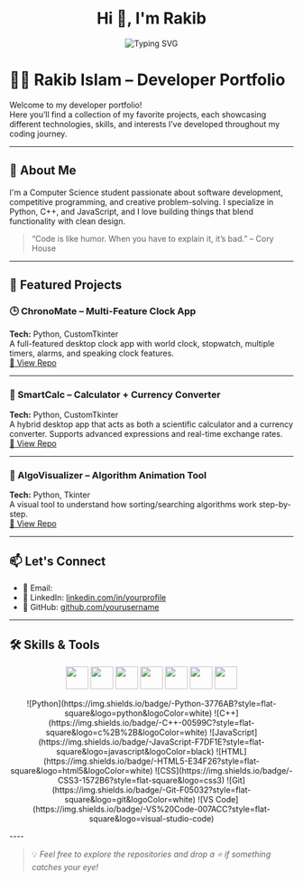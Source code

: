 <h1 align="center">Hi 👋, I'm Rakib</h1>

<p align="center">
  <img src="https://readme-typing-svg.demolab.com?font=Fira+Code&pause=1000&color=4AE2F7&width=435&lines=Hi%2C+I'm+Rakib;Competitive++Programmer;Python+%7C+C%2B%2B+%7C+Web+Dev+Enthusiast" alt="Typing SVG" />
</p>





# 👨‍💻 Rakib Islam – Developer Portfolio

Welcome to my developer portfolio!  
Here you’ll find a collection of my favorite projects, each showcasing different technologies, skills, and interests I’ve developed throughout my coding journey.

---

## 🧩 About Me

I'm a Computer Science student passionate about software development, competitive programming, and creative problem-solving. I specialize in Python, C++, and JavaScript, and I love building things that blend functionality with clean design.

> “Code is like humor. When you have to explain it, it’s bad.” – Cory House

---

## 🚀 Featured Projects

### 🕒 ChronoMate – Multi-Feature Clock App  
**Tech:** Python, CustomTkinter  
A full-featured desktop clock app with world clock, stopwatch, multiple timers, alarms, and speaking clock features.  
[🔗 View Repo](https://github.com/yourusername/chronomate)

---

### 💱 SmartCalc – Calculator + Currency Converter  
**Tech:** Python, CustomTkinter  
A hybrid desktop app that acts as both a scientific calculator and a currency converter. Supports advanced expressions and real-time exchange rates.  
[🔗 View Repo](https://github.com/yourusername/smartcalc)

---

### 🧠 AlgoVisualizer – Algorithm Animation Tool  
**Tech:** Python, Tkinter  
A visual tool to understand how sorting/searching algorithms work step-by-step.  
[🔗 View Repo](https://github.com/yourusername/algovisualizer)

---

## 📫 Let's Connect

- 📧 Email:  
- 💼 LinkedIn: [linkedin.com/in/yourprofile](https://linkedin.com/in/md-rakib-ali-383947218/)  
- 🐙 GitHub: [github.com/yourusername](https://github.com/rakibislam22)

---

## 🛠️ Skills & Tools

<p align="center">
  <img src="https://cdn.jsdelivr.net/gh/devicons/devicon/icons/python/python-original.svg" width="40" />
  <img src="https://cdn.jsdelivr.net/gh/devicons/devicon/icons/cplusplus/cplusplus-original.svg" width="40" />
  <img src="https://cdn.jsdelivr.net/gh/devicons/devicon/icons/javascript/javascript-original.svg" width="40" />
  <img src="https://cdn.jsdelivr.net/gh/devicons/devicon/icons/html5/html5-original.svg" width="40" />
  <img src="https://cdn.jsdelivr.net/gh/devicons/devicon/icons/css3/css3-original.svg" width="40" />
  <img src="https://cdn.jsdelivr.net/gh/devicons/devicon/icons/git/git-original.svg" width="40" />
  <img src="https://cdn.jsdelivr.net/gh/devicons/devicon/icons/vscode/vscode-original.svg" width="40" />
</p>

<p align="center">
  ![Python](https://img.shields.io/badge/-Python-3776AB?style=flat-square&logo=python&logoColor=white)
  ![C++](https://img.shields.io/badge/-C++-00599C?style=flat-square&logo=c%2B%2B&logoColor=white)
  ![JavaScript](https://img.shields.io/badge/-JavaScript-F7DF1E?style=flat-square&logo=javascript&logoColor=black)
  ![HTML](https://img.shields.io/badge/-HTML5-E34F26?style=flat-square&logo=html5&logoColor=white)
  ![CSS](https://img.shields.io/badge/-CSS3-1572B6?style=flat-square&logo=css3)
  ![Git](https://img.shields.io/badge/-Git-F05032?style=flat-square&logo=git&logoColor=white)
  ![VS Code](https://img.shields.io/badge/-VS%20Code-007ACC?style=flat-square&logo=visual-studio-code)
</p>
----

> 💡 *Feel free to explore the repositories and drop a ⭐ if something catches your eye!*

